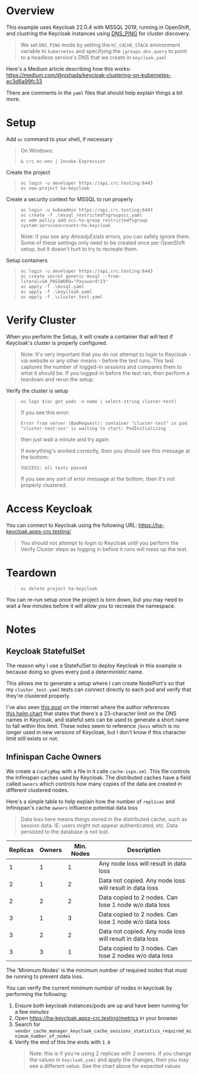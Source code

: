 # Overview

This example uses Keycloak 22.0.4 with MSSQL 2019, running in OpenShift, and clustring the
Keycloak instances using [DNS_PING](http://www.jgroups.org/manual5/index.html#_dns_ping) 
for cluster discovery. 
> We set `DNS_PING` mode by setting the `KC_CACHE_STACK` environment variable to `kubernetes`
> and specifying the `jgroups.dns.query` to point to a headless service's DNS that we create in 
> `keycloak.yaml`

Here's a Medium article describing how this works:
https://medium.com/@nishada/keycloak-clustering-on-kubernetes-ec3d6a99fc33

There are comments in the `yaml` files that should help explain things a bit more.


# Setup

Add `oc` command to your shell, if necessary
> On Windows:
> ```
> & crc oc-env | Invoke-Expression
> ```

Create the project
> ```
> oc login -u developer https://api.crc.testing:6443
> oc new-project ha-keycloak
> ```

Create a security context for MSSQL to run properly
> ```
> oc login -u kubeadmin https://api.crc.testing:6443
> oc create -f .\mssql_restrictedfsgroupscc.yaml
> oc adm policy add-scc-to-group restrictedfsgroup system:serviceaccounts:ha-keycloak
> ```
> Note: if you see any *AlreadyExists* errors, you can safely ignore them.
> Some of these settings only need to be created once per OpenShift setup, but it doesn't
> hurt to try to recreate them.

Setup containers
> ```
> oc login -u developer https://api.crc.testing:6443
> oc create secret generic mssql --from-literal=SA_PASSWORD="Password!23"
> oc apply -f .\mssql.yaml
> oc apply -f .\keycloak.yaml
> oc apply -f .\cluster_test.yaml
> ```


# Verify Cluster

When you perform the Setup, it will create a container that will test if Keycloak's cluster
is properly configured.
> Note: It's very important that you do not attempt to login to Keycloak - via website
> or any other means - before the test runs. This test captures the number of logged-in
> sessions and compares them to what it should be. If you logged-in before the test ran,
> then perform a teardown and rerun the setup.

Verify the cluster is setup
> ```
> oc logs $(oc get pods -o name | select-string cluster-test)
> ```
> If you see this error: 
> ```
> Error from server (BadRequest): container "cluster-test" in pod "cluster-test-xxx" is waiting to start: PodInitializing
> ```
> then just wait a minute and try again
> 
> If everything's worked correctly, then you should see this message at the bottom:
> ```
> SUCCESS: all tests passed
> ```
>
> If you see any sort of error message at the bottom, then it's not properly clustered.


# Access Keycloak

You can connect to Keycloak using the following URL: 
https://ha-keycloak.apps-crc.testing/

> You should not attempt to login to Keycloak until you perform the Verify Cluster steps as
> logging in before it runs will mess up the test.


# Teardown

> ```
> oc delete project ha-keycloak
> ```
You can re-run setup once the project is torn down, but you may need to wait a few minutes
before it will allow you to recreate the namespace.


# Notes

## Keycloak StatefulSet

The reason why I use a StatefulSet to deploy Keycloak in this example is because doing so
gives every pod a deterministic name. 

This allows me to generate a setup where I can create NodePort's so that my `cluster_test.yaml`
tests can connect directly to each pod and verify that they're clustered properly.

I've also seen [this post](https://jimops.io/highly-available-keycloak-on-kubernetes) on the
internet where the author references  
[this helm chart](https://github.com/codecentric/helm-charts/blob/master/charts/keycloak/README.md) 
that states that there's a 23-character limit on the DNS names in Keycloak, and stateful sets
can be used to generate a short name to fall within this limit. These notes seem to reference
`jboss` which is no longer used in new versions of Keycloak, but I don't know if this character
limit still exists or not.

## Infinispan Cache Owners

We create a `ConfigMap` with a file in it calle `cache-ispn.xml`. This file controls the Infinispan
caches used by Keycloak. The distributed caches have a field called `owners` which controls how
many copies of the data are created in different clustered nodes.

Here's a simple table to help explain how the number of `replicas` and Infinispan's cache `owners` 
influence potential data loss
> Data loss here means things stored in the distributed cache, such as session data.
> IE: users might not appear authenticated, etc. Data persisted to the database is not lost.

|Replicas |Owners | Min. Nodes | Description |
|---------|-------|------------|-------------|
|1        |1      |1           |Any node loss will result in data loss|
|2        |1      |2           |Data not copied. Any node loss will result in data loss|
|2        |2      |2           |Data copied to 2 nodes. Can lose 1 node w/o data loss|
|3        |1      |3           |Data copied to 2 nodes. Can lose 1 node w/o data loss|
|3        |2      |2           |Data not copied. Any node loss will result in data loss|
|3        |3      |1           |Data copied to 3 nodes. Can lose 2 nodes w/o data loss|

The 'Minimum Nodes' is the minimum number of required nodes that must be running to prevent data loss.

You can verify the current minimum number of nodes in keycloak by performing the following:

1. Ensure both keycloak instances/pods are up and have been running for a few *minutes*
2. Open https://ha-keycloak.apps-crc.testing/metrics in your browser
3. Search for `vendor_cache_manager_keycloak_cache_sessions_statistics_required_minimum_number_of_nodes`
4. Verify the end of this line ends with `1.0`
	> Note: this is if you're using 2 replicas with 2 owners. If you change the values in `keycloak.yaml`
	> and apply the changes, then you may see a different value. See the chart above for expected values